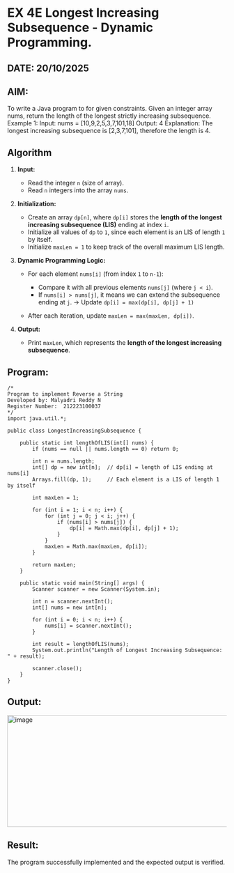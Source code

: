 
# EX 4E Longest Increasing Subsequence - Dynamic Programming.
## DATE: 20/10/2025
## AIM:
To write a Java program to for given constraints.
Given an integer array nums, return the length of the longest strictly increasing subsequence.
Example 1:
Input: nums = [10,9,2,5,3,7,101,18]
Output: 4
Explanation: The longest increasing subsequence is [2,3,7,101], therefore the length is 4.
## Algorithm

1. **Input:**

   * Read the integer `n` (size of array).
   * Read `n` integers into the array `nums`.

2. **Initialization:**

   * Create an array `dp[n]`, where `dp[i]` stores the **length of the longest increasing subsequence (LIS)** ending at index `i`.
   * Initialize all values of `dp` to `1`, since each element is an LIS of length `1` by itself.
   * Initialize `maxLen = 1` to keep track of the overall maximum LIS length.

3. **Dynamic Programming Logic:**

   * For each element `nums[i]` (from index `1` to `n-1`):

     * Compare it with all previous elements `nums[j]` (where `j < i`).
     * If `nums[i] > nums[j]`, it means we can extend the subsequence ending at `j`.
       → Update `dp[i] = max(dp[i], dp[j] + 1)`
   * After each iteration, update `maxLen = max(maxLen, dp[i])`.

4. **Output:**

   * Print `maxLen`, which represents the **length of the longest increasing subsequence**.
 

## Program:
```
/*
Program to implement Reverse a String
Developed by: Malyadri Reddy N
Register Number:  212223100037
*/
import java.util.*;

public class LongestIncreasingSubsequence {

    public static int lengthOfLIS(int[] nums) {
        if (nums == null || nums.length == 0) return 0;

        int n = nums.length;
        int[] dp = new int[n];  // dp[i] = length of LIS ending at nums[i]
        Arrays.fill(dp, 1);     // Each element is a LIS of length 1 by itself

        int maxLen = 1;

        for (int i = 1; i < n; i++) {
            for (int j = 0; j < i; j++) {
                if (nums[i] > nums[j]) {
                    dp[i] = Math.max(dp[i], dp[j] + 1);
                }
            }
            maxLen = Math.max(maxLen, dp[i]);
        }

        return maxLen;
    }

    public static void main(String[] args) {
        Scanner scanner = new Scanner(System.in);

        int n = scanner.nextInt();
        int[] nums = new int[n];

        for (int i = 0; i < n; i++) {
            nums[i] = scanner.nextInt();
        }

        int result = lengthOfLIS(nums);
        System.out.println("Length of Longest Increasing Subsequence: " + result);

        scanner.close();
    }
}

```

## Output:
<img width="812" height="257" alt="image" src="https://github.com/user-attachments/assets/520c0acf-b436-422b-9aff-b9e07ce4377b" />



## Result:
The program successfully implemented and the expected output is verified.
